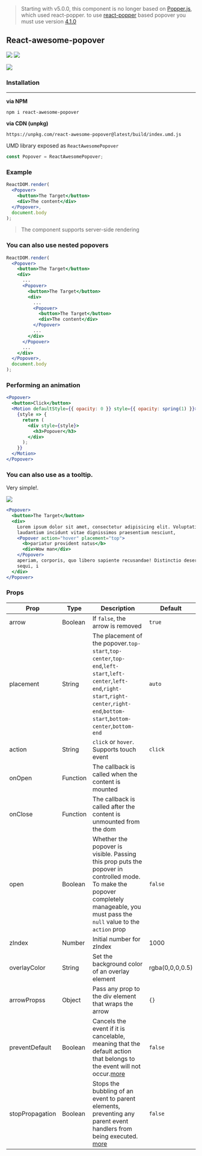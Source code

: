 > Starting with v5.0.0, this component is no longer based on <a href="https://github.com/FezVrasta/popper.js" target="_blank">Popper.js</a>, which used react-popper. to use <a href="https://github.com/FezVrasta/react-popper" target="_blank">react-popper</a> based popover you must use version <a href="https://github.com/vaheqelyan/react-awesome-popover/tree/v4.1.0" target="_blank">4.1.0</a>

## React-awesome-popover

<p>
  <a href="https://www.npmjs.com/package/react-awesome-popover"><img  src="https://img.shields.io/npm/v/react-awesome-popover?style=for-the-badge"/></a>
<a href="https://bundlephobia.com/result?p=react-awesome-popover@latest"><img src="https://img.shields.io/bundlephobia/min/react-awesome-popover?style=for-the-badge"/></a>
</p>

![](https://res.cloudinary.com/dmtrk3yns/image/upload/q_auto/v1568812281/react-awesome-popover/ezgif-5-6832e82b1255.gif)

### Installation

---

**via NPM**

```code
npm i react-awesome-popover
```

**via CDN (unpkg)**

```code
https://unpkg.com/react-awesome-popover@latest/build/index.umd.js
```

UMD library exposed as `ReactAwesomePopover`

```js
const Popover = ReactAwesomePopover;
```

### Example

```jsx
ReactDOM.render(
  <Popover>
    <button>The Target</button>
    <div>The content</div>
  </Popover>,
  document.body
);
```

> The component supports server-side rendering

### You can also use nested popovers

```jsx
ReactDOM.render(
  <Popover>
    <button>The Target</button>
    <div>
      ...
      <Popover>
        <button>The Target</button>
        <div>
          ...
          <Popover>
            <button>The Target</button>
            <div>The content</div>
          </Popover>
          ...
        </div>
      </Popover>
      ...
    </div>
  </Popover>,
  document.body
);
```

### Performing an animation

```jsx
<Popover>
  <button>Click</button>
  <Motion defaultStyle={{ opacity: 0 }} style={{ opacity: spring(1) }}>
    {style => {
      return (
        <div style={style}>
          <h3>Popover</h3>
        </div>
      );
    }}
  </Motion>
</Popover>
```

### You can also use as a tooltip.

Very simple!.

![](http://res.cloudinary.com/dmtrk3yns/image/upload/c_scale,q_auto,w_278/v1536139578/ezgif.com-video-to-gif_6_sqhep4.gif)

```jsx
<Popover>
  <button>The Target</button>
  <div>
    Lorem ipsum dolor sit amet, consectetur adipisicing elit. Voluptatibus error
    laudantium incidunt vitae dignissimos praesentium nesciunt,
    <Popover action="hover" placement="top">
      <b>pariatur provident natus</b>
      <div>Wow man</div>
    </Popover>
    aperiam, corporis, quo libero sapiente recusandae! Distinctio deserunt dolor
    sequi, i
  </div>
</Popover>
```

### Props

| Prop            | Type     | Description                                                                                                                                                                                   | Default         |
| --------------- | -------- | --------------------------------------------------------------------------------------------------------------------------------------------------------------------------------------------- | --------------- |
| arrow           | Boolean  | If `false`, the arrow is removed                                                                                                                                                              | `true`          |
| placement       | String   | The placement of the popover.`top-start`,`top-center`,`top-end`,`left-start`,`left-center`,`left-end`,`right-start`,`right-center`,`right-end`,`bottom-start`,`bottom-center`,`bottom-end`    | `auto`          |
| action          | String   | `click` or `hover`. Supports touch event                                                                                                                                                      | `click`         |
| onOpen          | Function | The callback is called when the content is mounted                                                                                                                                            |
| onClose         | Function | The callback is called after the content is unmounted from the dom                                                                                                                            |
| open            | Boolean  | Whether the popover is visible. Passing this prop puts the popover in controlled mode. To make the popover completely manageable, you must pass the `null` value to the `action` prop         | `false`         |
| zIndex          | Number   | Initial number for zIndex                                                                                                                                                                     | 1000            |
| overlayColor    | String   | Set the background color of an overlay element                                                                                                                                                | rgba(0,0,0,0.5) |
| arrowPropss     | Object   | Pass any prop to the div element that wraps the arrow                                                                                                                                         | `{}`            |
| preventDefault  | Boolean  | Cancels the event if it is cancelable, meaning that the default action that belongs to the event will not occur.[more](https://developer.mozilla.org/en-US/docs/Web/API/Event/preventDefault) | `false`         |
| stopPropagation | Boolean  | Stops the bubbling of an event to parent elements, preventing any parent event handlers from being executed. [more](https://developer.mozilla.org/en-US/docs/Web/API/Event/stopPropagation)   | `false`         |
